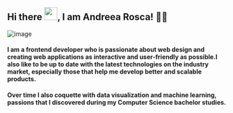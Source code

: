## Hi there <img src="https://raw.githubusercontent.com/MartinHeinz/MartinHeinz/master/wave.gif" width="30px">, I am Andreea Rosca! 👩‍💻  

![image](https://user-images.githubusercontent.com/17887606/132406302-59cf6218-3adc-49c2-870d-399f26a60cf7.png)

#### I am a frontend developer who is passionate about web design and creating web applications as interactive and user-friendly as possible.I also like to be up to date with the latest technologies on the industry market, especially those that help me develop better and scalable products.
#### Over time I also coquette with data visualization and machine learning, passions that I discovered  during my Computer Science bachelor studies.